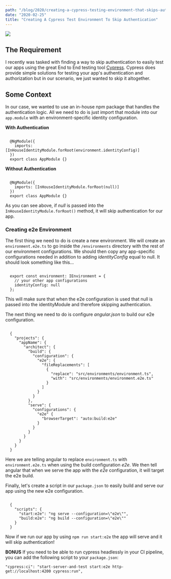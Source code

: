```yaml
---
path: "/blog/2020/creating-a-cypress-testing-environment-that-skips-authentication"
date: "2020-02-25"
title: "Creating A Cypress Test Environment To Skip Authentication"
---
```


<img src="https://res.cloudinary.com/practicaldev/image/fetch/s--GFNDCpp1--/c_imagga_scale,f_auto,fl_progressive,h_420,q_auto,w_1000/https://dev-to-uploads.s3.amazonaws.com/i/rotbsbnt350idbzu76ah.jpg" class="image" />

## The Requirement
I recently was tasked with finding a way to skip authentication to easily test our apps using the great End to End testing tool [Cypress](https://www.cypress.io/). Cypress does provide simple solutions for testing your app's authentication and authorization but in our scenario, we just wanted to skip it altogether. 


## Some Context
In our case, we wanted to use an in-house npm package that handles the authentication logic. All we need to do is just import that module into our `app.module` with an environment-specific identity configuration.

**With Authentication**
<pre><code>
  @NgModule({
    imports: [InHouseIdentityModule.forRoot(environment.identityConfig)]
  })
  export class AppModule {}
</code></pre>


**Without Authentication**
<pre><code>
  @NgModule({
    imports: [InHouseIdentityModule.forRoot(null)]
  })
  export class AppModule {}
</code></pre>

As you can see above, if *null* is passed into the `InHouseIdentityModule.forRoot()` method, it will skip authentication for our app.

### Creating e2e Environment
The first thing we need to do is create a new environment. We will create an `environment.e2e.ts` to go inside the `/environments` directory with the rest of our environment configurations. We should then copy any app-specific configurations needed in addition to adding *identityConfig* equal to null. It should look something like this...

<pre><code>
  export const environment: IEnvironment = {
    // your other app configurations
    identityConfig: null
  };
</code></pre>

This will make sure that when the e2e configuration is used that null is passed into the identityModule and therefore skipping authentication. 

The next thing we need to do is configure *angular.json* to build our e2e configuration. 

<pre><code>
  {
    "projects": {
      "appName": {
        "architect": {
          "build": {
            "configuration": {
              "e2e": {
                "fileReplacements": [
                  {
                    "replace": "src/environments/environment.ts",
                    "with": "src/environments/environment.e2e.ts"
                  }
                ]
              }
            }
          },
          "serve": {
            "configurations": {
              "e2e" {
                "browserTarget": "auto:build:e2e"
              }
            }
          }
        }
      }
    }
  }
</code></pre>

Here we are telling angular to replace `environment.ts` with `environment.e2e.ts` when using the build configuration *e2e*. We then tell angular that when we serve the app with the *e2e* configuration, it will target the e2e build. 

Finally, let's create a script in our `package.json` to easily build and serve our app using the new e2e configuration. 

<pre><code>
  {
    "scripts": {
      "start:e2e": "ng serve --configuration=\"e2e\"",
      "build:e2e": "ng build --configuration=\"e2e\""
    }
  }
</code></pre>

Now if we run our app by using `npm run start:e2e` the app will serve and it will skip authentication!

**BONUS**
If you need to be able to run cypress headlessly in your CI pipeline, you can add the following script to your `package.json`:

`"cypress:ci": "start-server-and-test start:e2e http-get://localhost:4200 cypress:run",`


